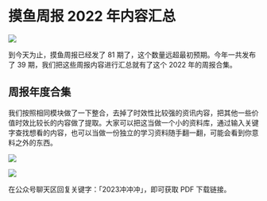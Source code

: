 # 摸鱼周报 2022 年内容汇总
![](https://cdn.zhangferry.com/Images/moyu_weekly_cover.jpeg)

到今天为止，摸鱼周报已经发了 81 期了，这个数量远超最初预期。今年一共发布了 39 期，我们把这些周报内容进行汇总就有了这个 2022 年的周报合集。

## 周报年度合集

我们按照相同模块做了一下整合，去掉了时效性比较强的资讯内容，把其他一些价值时效比较长的内容做了提取。大家可以把这当做一个小的资料库，通过输入关键字查找想看的内容，也可以当做一份独立的学习资料随手翻一翻，可能会看到你意料之外的东西。

![](https://cdn.zhangferry.com/Images/20230115195034.png)

![](https://cdn.zhangferry.com/Images/20230115195337.png)

在公众号聊天区回复关键字：「2023冲冲冲」，即可获取 PDF 下载链接。
